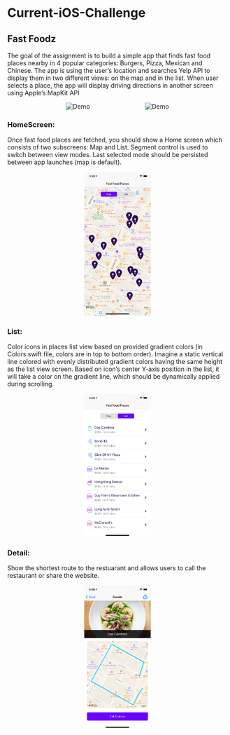 # Current-iOS-Challenge
## Fast Foodz

The goal of the assignment is to build a simple app that finds fast food places nearby in 4 popular categories: Burgers, Pizza, Mexican and Chinese. The app is using the user’s location and searches Yelp API to display them in two different views: on the map and in the list. When user selects a place, the app will display driving directions in another screen using Apple’s MapKit API

<p align="center">
<img src="https://github.com/r06921039/Current-iOS-Challenge/blob/main/Demo_1.gif" alt="Demo" width="30%" height="30%"/>         <img src="https://github.com/r06921039/Current-iOS-Challenge/blob/main/Demo_2.gif" alt="Demo" width="30%" height="30%"/>
</p>

### HomeScreen:
 Once fast food places are fetched, you should show a Home screen which consists of two subscreens: Map and List. Segment control is used to switch between view modes. Last selected mode should be persisted between app launches (map is default).
 
<p align="center">
<img src="https://github.com/r06921039/Current-iOS-Challenge/blob/main/HomeScreen.png" alt="HomeScreen" width="30%" height="30%"/>
<!-- ![HomeScreen](https://github.com/r06921039/Current-iOS-Challenge/blob/main/HomeScreen.png = 585x1266) -->
</p>

### List:
Color icons in places list view based on provided gradient
colors (in Colors.swift file, colors are in top to bottom order).
Imagine a static vertical line colored with evenly distributed gradient colors having the same height as the list view screen. Based on icon’s center Y-axis position in the list, it will take a color on the gradient line, which should be dynamically applied during scrolling.

<p align="center">
<img src="https://github.com/r06921039/Current-iOS-Challenge/blob/main/List.png" alt="List" width="30%" height="30%"/>
</p>

### Detail:
Show the shortest route to the restuarant and allows users to call the restaurant or share the website.
<p align="center">
<img src="https://github.com/r06921039/Current-iOS-Challenge/blob/main/Detail.png" alt="Detail" width="30%" height="30%"/>
</p>
